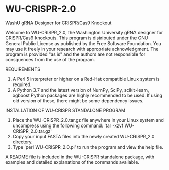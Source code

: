 # WU-CRISPR-2.0
WashU gRNA Designer for CRISPR/Cas9 Knockout

Welcome to WU-CRISPR_2.0, the Washington University gRNA designer for CRISPR/Cas9 knockouts. This program is distributed under the GNU General Public License as published by the Free Software Foundation. You may use it freely in your research with appropriate acknowledgment. The program is provided "as is" and the authors are not responsible for consquences from the use of the program.

REQUIREMENTS

1. A Perl 5 interpreter or higher on a Red-Hat compatible Linux system is required.
2. A Python 3.7 and the latest version of NumPy, SciPy, scikit-learn, xgboost Python packages are highly recommended to be used. If using old version of these, there might be some dependency issues.

INSTALLATION OF WU-CRISPR STANDALONE PROGRAM

1. Place the WU-CRISPR_2.0.tar.gz file anywhere in your Linux system and uncompress using the following command:
  'tar -xzvf WU-CRISPR_2.0.tar.gz'
2. Copy your input FASTA files into the newly created WU-CRISPR_2.0 directory.
3. Type 'perl WU-CRISPR_2.0.pl' to run the program and view the help file.

A README file is included in the WU-CRISPR standalone package, with examples and detailed explanations of the commands available.

